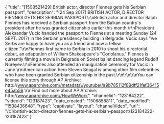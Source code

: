 {
    "title": "[1508521429] British actor, director Fiennes gets his Serbian passport",
    "description": "(24 Sep 2017) BRITISH ACTOR, DIRECTOR FIENNES GETS HIS SERBIAN PASSPORT\r\nBritish actor and director Ralph Fiennes has received a Serbian passport from the Balkan country's president after he was granted citizenship earlier this month.\r\nPresident Aleksandar Vucic handed the passport to Fiennes at a meeting Sunday (24 SEPT. 2017) in the Serbian presidency building in Belgrade. Vucic says \"we Serbs are happy to have you as a friend and now a fellow citizen.\"\r\nFiennes first came to Serbia in 2010 to shoot his directorial debut, an adaptation of William Shakespeare's \"Coriolanus.\" Fiennes is currently filming a movie in Belgrade on Soviet ballet dancing legend Rudolf Nureyev.\r\nFiennes also attended an inauguration ceremony for Vucic in June.\r\nAmerican action hero Steven Seagal is among other film celebrities who have been granted Serbian citizenship in the past.\r\n\r\n\r\nYou can license this story through AP Archive: http:\/\/www.aparchive.com\/metadata\/youtube\/a9b785112f88dff21fef36415e45ab56 \r\nFind out more about AP Archive: http:\/\/www.aparchive.com\/HowWeWork",
    "channelid": "123184222",
    "videoid": "123187423",
    "date_created": "1506858811",
    "date_modified": "1508436648",
    "type": "captivate",
    "layout": "channelVideo",
    "url": "\/c1\/british-actor-director-fiennes-gets-his-serbian-passport\/123184222-123187423"
}